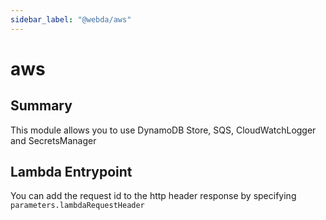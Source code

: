 ```yaml
---
sidebar_label: "@webda/aws"
---
```

# aws

## Summary

This module allows you to use DynamoDB Store, SQS, CloudWatchLogger and SecretsManager

## Lambda Entrypoint

You can add the request id to the http header response by specifying `parameters.lambdaRequestHeader`
